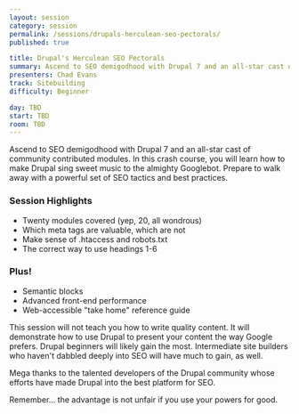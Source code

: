 ```yaml
---
layout: session
category: session
permalink: /sessions/drupals-herculean-seo-pectorals/
published: true

title: Drupal's Herculean SEO Pectorals
summary: Ascend to SEO demigodhood with Drupal 7 and an all-star cast of community contributed modules.
presenters: Chad Evans
track: Sitebuilding
difficulty: Beginner

day: TBD
start: TBD
room: TBD
---
```


Ascend to SEO demigodhood with Drupal 7 and an all-star cast of community contributed modules. In this crash course, you will learn how to make Drupal sing sweet music to the almighty Googlebot. Prepare to walk away with a powerful set of SEO tactics and best practices.

### Session Highlights

* Twenty modules covered (yep, 20, all wondrous)
* Which meta tags are valuable, which are not
* Make sense of .htaccess and robots.txt
* The correct way to use headings 1-6

### Plus!

* Semantic blocks
* Advanced front-end performance
* Web-accessible "take home" reference guide

This session will not teach you how to write quality content. It will demonstrate how to use Drupal to present your content the way Google prefers. Drupal beginners will likely gain the most. Intermediate site builders who haven't dabbled deeply into SEO will have much to gain, as well.

Mega thanks to the talented developers of the Drupal community whose efforts have made Drupal into the best platform for SEO.

Remember… the advantage is not unfair if you use your powers for good.
